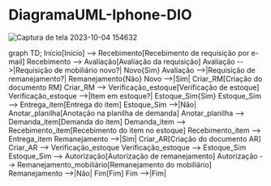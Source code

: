 # DiagramaUML-Iphone-DIO
![Captura de tela 2023-10-04 154632](https://github.com/raylanderguimaraes/DiagramaUML-Iphone-DIO/assets/92590610/209a3203-d801-4e82-9ca4-acccfab61a4c)


graph TD;
    Início[Início] --> Recebimento[Recebimento de requisição por e-mail]
    Recebimento --> Avaliação[Avaliação da requisição]
    Avaliação -->|Requisição de mobiliário novo?| Novo{Sim}
    Avaliação -->|Requisição de remanejamento?| Remanejamento{Não}
    Novo -->|Sim| Criar_RM[Criação do documento RM]
    Criar_RM --> Verificação_estoque[Verificação de estoque]
    Verificação_estoque -->|Item em estoque?| Estoque_Sim{Sim}
    Estoque_Sim --> Entrega_item[Entrega do item]
    Estoque_Sim -->|Não| Anotar_planilha[Anotação na planilha de demanda]
    Anotar_planilha --> Demanda_item[Demanda do item]
    Demanda_item --> Recebimento_item[Recebimento do item no estoque]
    Recebimento_item --> Entrega_item
    Remanejamento -->|Sim| Criar_AR[Criação do documento AR]
    Criar_AR --> Verificação_estoque
    Verificação_estoque --> Estoque_Sim
    Estoque_Sim --> Autorização[Autorização de remanejamento]
    Autorização --> Remanejamento_mobiliário[Remanejamento do mobiliário]
    Remanejamento -->|Não| Fim[Fim]
    Fim -->|Fim| 
